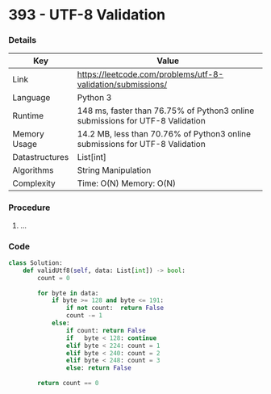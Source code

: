 # 393 - UTF-8 Validation

### Details

| Key | Value |
| --- | ----- |
| Link | https://leetcode.com/problems/utf-8-validation/submissions/
| Language | Python 3
| Runtime | 148 ms, faster than 76.75% of Python3 online submissions for UTF-8 Validation
| Memory Usage | 14.2 MB, less than 70.76% of Python3 online submissions for UTF-8 Validation
| Datastructures | List[int]
| Algorithms | String Manipulation
| Complexity | Time: O(N) Memory: O(N)

### Procedure

1. ...

### Code

```python
class Solution:
    def validUtf8(self, data: List[int]) -> bool:
        count = 0
        
        for byte in data:
            if byte >= 128 and byte <= 191:
                if not count:  return False
                count -= 1
            else:
                if count: return False
                if   byte < 128: continue
                elif byte < 224: count = 1
                elif byte < 240: count = 2
                elif byte < 248: count = 3
                else: return False
                    
        return count == 0
```

